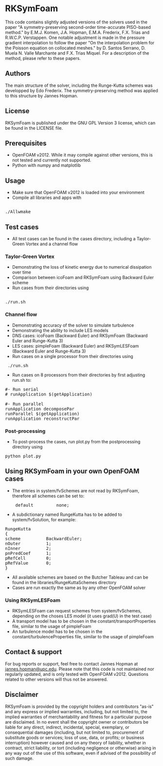 # RKSymFoam

This code contains slightly adjusted versions of the solvers used in
the paper "A symmetry-preserving second-order time-accurate PISO-based
method." by E.M.J. Komen, J.A. Hopman, E.M.A. Frederix, F.X. Trias and
R.W.C.P.  Verstappen. One notable adjustment is made in the pressure gradient
interpolation to follow the paper "On the interpolation problem for the
Poisson equation on collocated meshes." by D. Santos Serrano, D. Muela N.
Valle Marchante and F.X. Trias Miquel. For a description of the method,
please refer to these papers.

## Authors

The main structure of the solver, including the Runge-Kutta schemes was developped
by Edo Frederix. The symmetry-preserving method was applied to this
structure by Jannes Hopman. 

## License

RKSymFoam is published under the GNU GPL Version 3 license, which can be
found in the LICENSE file.

## Prerequisites

* OpenFOAM v2012. While it may compile against other
  versions, this is not tested and currently not supported.
* Python with numpy and matplotlib

## Usage

* Make sure that OpenFOAM v2012 is loaded into your environment 
* Compile all libraries and apps with

<pre> 
./Allwmake 
</pre>

## Test cases

* All test cases can be found in the cases directory, including a
Taylor-Green Vortex and a channel flow

### Taylor-Green Vortex

* Demonstrating the loss of kinetic energy due to numerical dissipation
over time
* Comparison between icoFoam and RKSymFoam using Backward Euler scheme
* Run cases from their directories using

<pre> 
./run.sh 
</pre>

### Channel flow

* Demonstrating accuracy of the solver to simulate turbulence
* Demonstrating the ability to include LES models
* DNS cases: icoFoam (Backward Euler) and RKSymFoam (Backward Euler and
Runge-Kutta 3)
* LES cases: pimpleFoam (Backward Euler) and RKSymLESFoam (Backward Euler
and Runge-Kutta 3)
* Run cases on a single processor from their directories using

<pre> ./run.sh </pre>

* Run cases on 8 processors from their directories by first adjusting
run.sh to:

<pre>
#- Run serial
# runApplication $(getApplication)

#- Run parallel
runApplication decomposePar
runParallel $(getApplication)
runApplication reconstructPar
</pre>

### Post-processing

* To post-process the cases, run plot.py from the postprocessing directory
using

<pre>
python plot.py
</pre>

## Using RKSymFoam in your own OpenFOAM cases

* The entries in system/fvSchemes are not read by RKSymFoam, therefore all
schemes can be set to:

<pre>
    default         none;
</pre>

* A subdictionary named RungeKutta has to be added to system/fvSolution,
for example:

<pre>
RungeKutta
{
scheme          BackwardEuler;
nOuter          1;
nInner          2;
pnPredCoef      1;
pRefCell        0;
pRefValue       0;
}
</pre>

* All available schemes are based on the Butcher Tableau and can be found
in the libraries/RungeKuttaSchemes directory
* Cases are run exactly the same as by any other OpenFOAM solver

### Using RKSymLESFoam

* RKSymLESFoam can request schemes from system/fvSchemes, depending on the choses LES model (it
uses grad(U) in the test case)
* A transport model has to be chosen in the constant/transportProperties
file, similar to the usage of pimpleFoam
* An turbulence model has to be chosen in the
constant/turbulenceProperties file, similar to the usage of pimpleFoam

## Contact & support

For bug reports or support, feel free to contact Jannes Hopman at
jannes.hopman@upc.edu. Please note that this code is not maintained nor
regularly updated, and is only tested with OpenFOAM v2012. Questions related
to other versions will thus not be answered.

## Disclaimer

RKSymFoam is provided by the copyright holders and contributors "as-is" and
any express or implied warranties, including, but not limited to, the
implied warranties of merchantability and fitness for a particular purpose
are disclaimed. In no event shall the copyright owner or contributors be
liable for any direct, indirect, incidental, special, exemplary, or
consequential damages (including, but not limited to, procurement of
substitute goods or services; loss of use, data, or profits; or business
interruption) however caused and on any theory of liability, whether in
contract, strict liability, or tort (including negligence or otherwise)
arising in any way out of the use of this software, even if advised of the
possibility of such damage.
